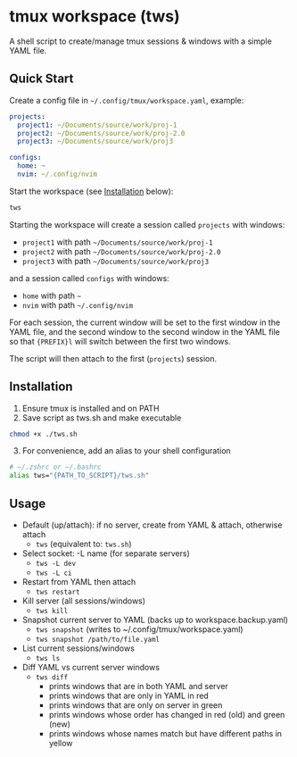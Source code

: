 # tmux workspace (tws)

A shell script to create/manage tmux sessions & windows with a simple YAML file.

## Quick Start

Create a config file in `~/.config/tmux/workspace.yaml`, example:

```yaml
projects:
  project1: ~/Documents/source/work/proj-1
  project2: ~/Documents/source/work/proj-2.0
  project3: ~/Documents/source/work/proj3

configs:
  home: ~
  nvim: ~/.config/nvim
```

Start the workspace (see [Installation](#installation) below):

```sh
tws
```

Starting the workspace will create a session called `projects` with windows:

- `project1` with path `~/Documents/source/work/proj-1`
- `project2` with path `~/Documents/source/work/proj-2.0`
- `project3` with path `~/Documents/source/work/proj3`

and a session called `configs` with windows:

- `home` with path `~`
- `nvim` with path `~/.config/nvim`

For each session, the current window will be set to the first window in the
YAML file, and the second window to the second window in the YAML file so that
`{PREFIX}l` will switch between the first two windows.

The script will then attach to the first (`projects`) session.

## Installation

1. Ensure tmux is installed and on PATH
2. Save script as tws.sh and make executable

```sh
chmod +x ./tws.sh
```

3. For convenience, add an alias to your shell configuration

```sh
# ~/.zshrc or ~/.bashrc
alias tws="{PATH_TO_SCRIPT}/tws.sh"
```

## Usage

- Default (up/attach): if no server, create from YAML & attach, otherwise attach
  - `tws` (equivalent to: `tws.sh`)
- Select socket: -L name (for separate servers)
  - `tws -L dev`
  - `tws -L ci`
- Restart from YAML then attach
  - `tws restart`
- Kill server (all sessions/windows)
  - `tws kill`
- Snapshot current server to YAML (backs up to workspace.backup.yaml)
  - `tws snapshot` (writes to ~/.config/tmux/workspace.yaml)
  - `tws snapshot /path/to/file.yaml`
- List current sessions/windows
  - `tws ls`
- Diff YAML vs current server windows
  - `tws diff`
    - prints windows that are in both YAML and server
    - prints windows that are only in YAML in red
    - prints windows that are only on server in green
    - prints windows whose order has changed in red (old) and green (new)
    - prints windows whose names match but have different paths in yellow
